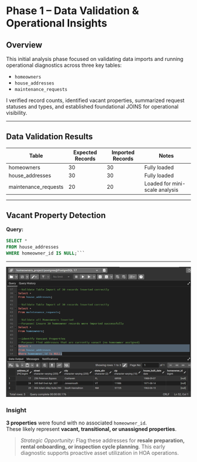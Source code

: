 # Phase 1 – Data Validation & Operational Insights

## Overview

This initial analysis phase focused on validating data imports and running operational diagnostics across three key tables:  
- `homeowners`  
- `house_addresses`  
- `maintenance_requests`  

I verified record counts, identified vacant properties, summarized request statuses and types, and established foundational JOINS for operational visibility.

---

## Data Validation Results

| Table                 | Expected Records | Imported Records | Notes                           |
|----------------------|------------------|------------------|----------------------------------|
| homeowners           | 30               | 30               | Fully loaded                    |
| house_addresses      | 30               | 30               | Fully loaded                    |
| maintenance_requests | 20               | 20               | Loaded for mini-scale analysis  |

---

## Vacant Property Detection

**Query:**  
```sql
SELECT *  
FROM house_addresses  
WHERE homeowner_id IS NULL;```
```

---

![Vacant Property Results](/Images/House_Addresses_HomeownerID_Null.png)

### Insight

**3 properties** were found with no associated `homeowner_id`.  
These likely represent **vacant, transitional, or unassigned properties**.

> *Strategic Opportunity:* Flag these addresses for **resale preparation, rental onboarding, or inspection cycle planning**. This early diagnostic supports proactive asset utilization in HOA operations.



